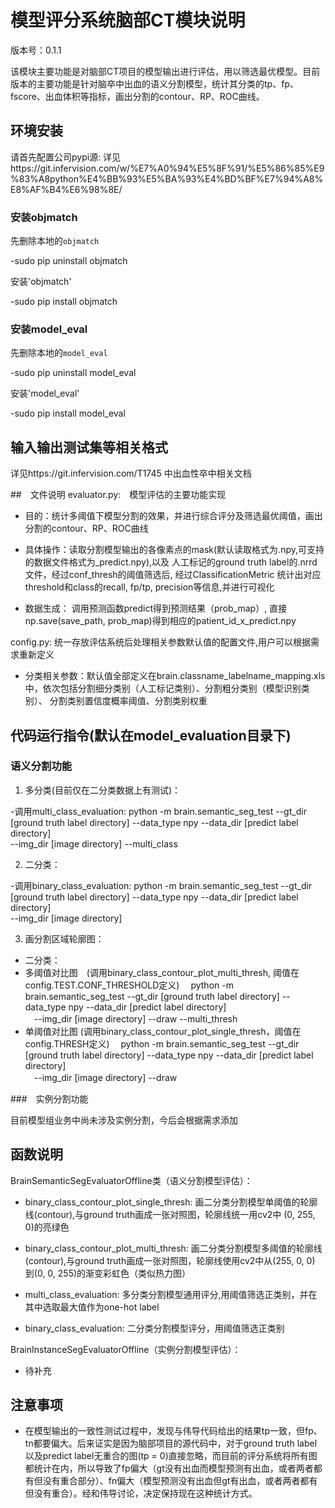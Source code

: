 # 模型评分系统脑部CT模块说明

版本号：0.1.1

该模块主要功能是对脑部CT项目的模型输出进行评估，用以筛选最优模型。目前版本的主要功能是针对脑卒中出血的语义分割模型，统计其分类的tp、fp、fscore、出血体积等指标，画出分割的contour、RP、ROC曲线。
	
## 环境安装

请首先配置公司pypi源: 详见https://git.infervision.com/w/%E7%A0%94%E5%8F%91/%E5%86%85%E9%83%A8python%E4%BB%93%E5%BA%93%E4%BD%BF%E7%94%A8%E8%AF%B4%E6%98%8E/

### 安装objmatch

先删除本地的`objmatch`

 -sudo pip uninstall objmatch

安装'objmatch'

 -sudo pip install objmatch
 
### 安装model_eval

先删除本地的`model_eval`

 -sudo pip uninstall model_eval

安装'model_eval'

 -sudo pip install model_eval
 
## 输入输出测试集等相关格式
详见https://git.infervision.com/T1745 中出血性卒中相关文档

##　文件说明
evaluator.py:　模型评估的主要功能实现 

- 目的：统计多阈值下模型分割的效果，并进行综合评分及筛选最优阈值，画出分割的contour、RP、ROC曲线

- 具体操作：读取分割模型输出的各像素点的mask(默认读取格式为.npy,可支持的数据文件格式为_predict.npy),以及
人工标记的ground truth label的.nrrd文件，经过conf_thresh的阈值筛选后, 经过ClassificationMetric
统计出对应threshold和class的recall, fp/tp, precision等信息,并进行可视化

- 数据生成：
  调用预测函数predict得到预测结果（prob_map）, 直接np.save(save_path, prob_map)得到相应的patient_id_x_predict.npy

config.py: 统一存放评估系统后处理相关参数默认值的配置文件,用户可以根据需求重新定义

- 分类相关参数：默认值全部定义在brain.classname_labelname_mapping.xls中，依次包括分割细分类别（人工标记类别）、分割粗分类别（模型识别类别）、
分割类别置信度概率阈值、分割类别权重

## 代码运行指令(默认在model_evaluation目录下)

### 语义分割功能

1. 多分类(目前仅在二分类数据上有测试)：

-调用multi_class_evaluation:
 python -m brain.semantic_seg_test --gt_dir [ground truth label directory] --data_type npy --data_dir [predict label directory] \
 --img_dir [image directory] --multi_class
 
2. 二分类：

-调用binary_class_evaluation:
 python -m brain.semantic_seg_test --gt_dir [ground truth label directory] --data_type npy --data_dir [predict label directory] \
 --img_dir [image directory]
 
3. 画分割区域轮廓图：

- 二分类：
 - 多阈值对比图　(调用binary_class_contour_plot_multi_thresh, 阈值在config.TEST.CONF_THRESHOLD定义)
 　python -m brain.semantic_seg_test --gt_dir [ground truth label directory] --data_type npy --data_dir [predict label directory] \
 　--img_dir [image directory] --draw --multi_thresh
 - 单阈值对比图 (调用binary_class_contour_plot_single_thresh，阈值在config.THRESH定义)
 　python -m brain.semantic_seg_test --gt_dir [ground truth label directory] --data_type npy --data_dir [predict label directory] \
 　--img_dir [image directory] --draw

###　实例分割功能

目前模型组业务中尚未涉及实例分割，今后会根据需求添加

## 函数说明

BrainSemanticSegEvaluatorOffline类（语义分割模型评估）：

 - binary_class_contour_plot_single_thresh: 画二分类分割模型单阈值的轮廓线(contour),与ground truth画成一张对照图，轮廓线统一用cv2中
 (0, 255, 0)的亮绿色
 
 - binary_class_contour_plot_multi_thresh: 画二分类分割模型多阈值的轮廓线(contour),与ground truth画成一张对照图，轮廓线使用cv2中从(255, 0, 0)
 到(0, 0, 255)的渐变彩虹色（类似热力图）
 
 - multi_class_evaluation: 多分类分割模型通用评分,用阈值筛选正类别，并在其中选取最大值作为one-hot label
 
 - binary_class_evaluation: 二分类分割模型评分，用阈值筛选正类别
 
BrainInstanceSegEvaluatorOffline（实例分割模型评估）：

 - 待补充
 
## 注意事项

 - 在模型输出的一致性测试过程中，发现与伟导代码给出的结果tp一致，但fp、tn都要偏大。后来证实是因为脑部项目的源代码中，对于ground truth label 以及predict label无重合的图(tp = 0)直接忽略，而目前的评分系统将所有图都统计在内，所以导致了fp偏大（gt没有出血而模型预测有出血，或者两者都有但没有重合部分）、fn偏大（模型预测没有出血但gt有出血，或者两者都有但没有重合）。经和伟导讨论，决定保持现在这种统计方式。
 
 

